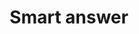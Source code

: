 ---
layout: frontend-template-index-documentation
sectionKey: Frontend templates
eleventyNavigation:
  parent: Frontend templates
title: Smart answer
description: A smart answer is a series of questions that channels a user to a certain outcome based on their responses.
figmaLink: 
howItWorks:
  "We use smart answers on GOV.UK when there are lots of variables affecting something a user needs to know. As trying to explain all these variables in flat content would result in a long, confusing guide, we’d use a smart answer (effectively a decision tree made up of questions and outcomes) instead. This allows the user to get straight to the content they need, while keeping everything that isn't relevant to them hidden away.  


    There are 2 different types of smart answers:  

    - [GitHub smart answer](./github-smart-answer)

    - [Simple smart answer](./simple-smart-answer)"
examples:
  0:
    title: Check if you need a UK visa (GitHub smart answer)
    link: https://www.gov.uk/check-uk-visa
  1:
    title: Tell DVLA you've sold, transferred or bought a vehicle (Simple smart answer)
    link: https://www.gov.uk/sold-bought-vehicle
contentDataLink:
insights:
  0:
    title:
    link:
    description:
    date:
issues:
  0:
    title:
    link:
issueLink:
---